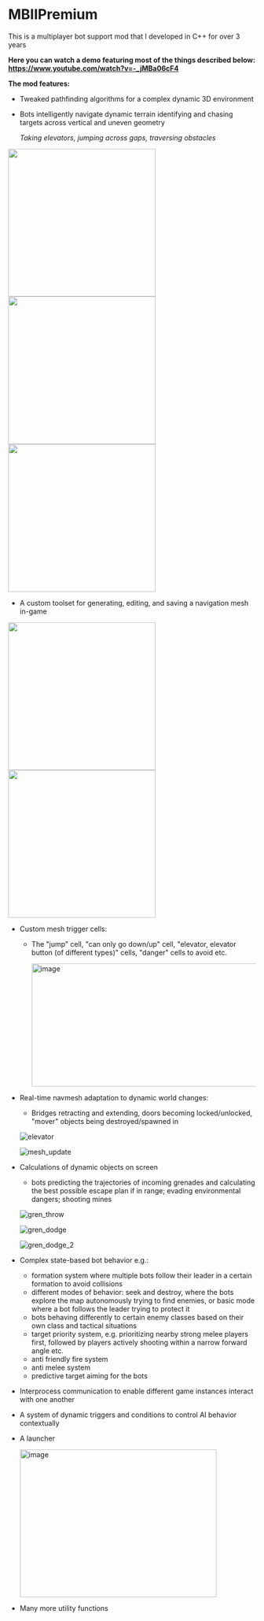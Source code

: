 # MBIIPremium
This is a multiplayer bot support mod that I developed in C++ for over 3 years 

**Here you can watch a demo featuring most of the things described below: https://www.youtube.com/watch?v=-_jMBa06cF4**

**The mod features:**

- Tweaked pathfinding algorithms for a complex dynamic 3D environment
  
- Bots intelligently navigate dynamic terrain identifying and chasing targets across vertical and uneven geometry

  _Taking elevators, jumping across gaps, traversing obstacles_

<p float="left"> <img src="https://github.com/user-attachments/assets/23c87f55-a95d-4e2b-970b-c95d0472095d" width="300"/> <img src="https://github.com/user-attachments/assets/5b1ca60d-6e74-439a-a785-2d8f38e1dca0" width="300"/> <img src="https://github.com/user-attachments/assets/9ccc2e87-bba2-41dc-9d9e-1d6f64881eaf" width="300"/> </p>

- A custom toolset for generating,  editing, and saving a navigation mesh in-game

<p float="left"> <img src="https://github.com/user-attachments/assets/871f7500-43c3-4656-accb-87727e455f1c" width="300"/> <img src="https://github.com/user-attachments/assets/9802aafb-320b-499d-bf28-9eeeba425a94" width="300"/> </p>

- Custom mesh trigger cells:
  - The "jump" cell, "can only go down/up" cell, "elevator, elevator button (of different types)" cells, "danger" cells to avoid etc.

    <img width="500" height="250" alt="image" src="https://github.com/user-attachments/assets/b7c24408-d19a-4380-aaa4-e5564eff186c" />
- Real-time navmesh adaptation to dynamic world changes:
  - Bridges retracting and extending, doors becoming locked/unlocked, "mover" objects being destroyed/spawned in

   ![elevator](https://github.com/user-attachments/assets/1fa47456-9efd-4b14-8513-a977df4a8d97)

   ![mesh_update](https://github.com/user-attachments/assets/bd341c64-3af5-472f-95d4-8c3fc3a2109f)

- Calculations of dynamic objects on screen
  - bots predicting the trajectories of incoming grenades and calculating the best possible escape plan if in range; evading environmental dangers; shooting mines
    
  ![gren_throw](https://github.com/user-attachments/assets/707bfbc5-9d75-4d9f-b74d-41d4d0a4ed81)

  ![gren_dodge](https://github.com/user-attachments/assets/0f7a9169-fa01-4db8-841a-e440d49878c2)

  ![gren_dodge_2](https://github.com/user-attachments/assets/ccb3eb59-2e0f-4dd4-a9d9-2c71759191f8)

- Complex state-based bot behavior e.g.:
  - formation system where multiple bots follow their leader in a certain formation to avoid collisions
  - different modes of behavior: seek and destroy, where the bots explore the map autonomously trying to find enemies, or basic mode where a bot follows the leader trying to protect it 
  - bots behaving differently to certain enemy classes based on their own class and tactical situations
  - target priority system, e.g. prioritizing nearby strong melee players first, followed by players actively shooting within a narrow forward angle etc.
  - anti friendly fire system
  - anti melee system
  - predictive target aiming for the bots 
- Interprocess communication to enable different game instances interact with one another
- A system of dynamic triggers and conditions to control AI behavior contextually
- A launcher

  <img width="400" height="300" alt="image" src="https://github.com/user-attachments/assets/3fc19831-8734-455c-b9ad-0d988d903f88" />

- Many more utility functions

